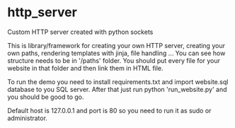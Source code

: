 # http_server
Custom HTTP server created with python sockets

This is library/framework for creating your own HTTP server, creating your own paths, rendering templates with jinja, file handling ... You can see how structure needs to be in '/paths' folder. You should put every file for your website in that folder and then link them in HTML file.

To run the demo you need to install requirements.txt and import website.sql database to you SQL server. After that just run python 'run_website.py' and you should be good to go. 

Default host is 127.0.0.1 and port is 80 so you need to run it as sudo or administrator.

